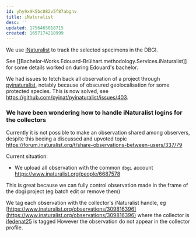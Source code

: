 ```yaml
---
id: yhy9x9k5bc082v5f87abgnv
title: iNaturalist
desc: ''
updated: 1756465018715
created: 1657174218999
---
```


We use [iNaturalist](https://www.inaturalist.org/home) to track the selected specimens in the DBGI.

See [[Bachelor-Works.Edouard-Brülhart.methodology.Services.iNaturalist]] for some details worked on during Edouard's bachelor.


We had issues to fetch back all observation of a project through [pyinaturalist](https://github.com/pyinat/pyinaturalist), notably because of obscured geolocalisation for some protected species.
This is now solved, see https://github.com/pyinat/pyinaturalist/issues/403.




### We have been wondering how to handle iNaturalist logins for the collectors

Currently it is not possible to make an observation shared among observers, despite this beeing a discussed and upvoted topic https://forum.inaturalist.org/t/share-observations-between-users/337/79

Current situation:

- We upload all observation with the common `dbgi` account https://www.inaturalist.org/people/6687578

This is great because we can fully control observation made in the frame of the dbgi project (eg batch edit or remove them)

We tag each observation with the collector's iNaturalist handle, eg [https://www.inaturalist.org/observations/309816396](https://www.inaturalist.org/observations/309816396) where the collector is [ifedenat25](https://www.inaturalist.org/people/ifedenat25) is tagged
However the observation do not appear in the collector profile.


